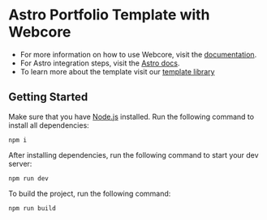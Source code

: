# Astro Portfolio Template with Webcore

- For more information on how to use Webcore, visit the [documentation](https://webcoreui.dev/).
- For Astro integration steps, visit the [Astro docs](https://webcoreui.dev/docs/astro).
- To learn more about the template visit our [template library](https://webcoreui.dev/templates/portfolio)

## Getting Started

Make sure that you have [Node.js](https://nodejs.org/en) installed. Run the following command to install all dependencies:

```
npm i
```

After installing dependencies, run the following command to start your dev server:

```
npm run dev
```

To build the project, run the following command:

```
npm run build
```
